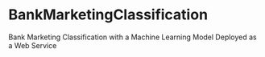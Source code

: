 # BankMarketingClassification
Bank Marketing Classification with a Machine Learning Model Deployed as a Web Service 
